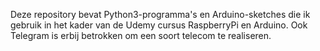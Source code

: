 Deze repository bevat Python3-programma's  en Arduino-sketches die ik gebruik 
in het kader van de Udemy cursus RaspberryPi en  Arduino. 
Ook Telegram is erbij betrokken om een soort telecom te realiseren. 

